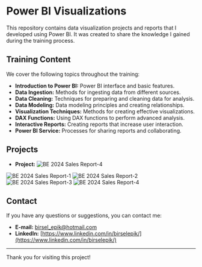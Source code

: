 # Power BI Visualizations

This repository contains data visualization projects and reports that I developed using Power BI. It was created to share the knowledge I gained during the training process.

## Training Content

We cover the following topics throughout the training:

- **Introduction to Power BI:** Power BI interface and basic features.
- **Data Ingestion:** Methods for ingesting data from different sources.
- **Data Cleaning:** Techniques for preparing and cleaning data for analysis.
- **Data Modeling:** Data modeling principles and creating relationships.
- **Visualization Techniques:** Methods for creating effective visualizations.
- **DAX Functions:** Using DAX functions to perform advanced analysis.
- **Interactive Reports:** Creating reports that increase user interaction.
- **Power BI Service:** Processes for sharing reports and collaborating.

## Projects

- **Project:**
![BE 2024 Sales Report-4](https://raw.githubusercontent.com/birsel-epik/powerbi-visualizations/main/PowerBI-page-5.png)
  
![BE 2024 Sales Report-1](https://raw.githubusercontent.com/birsel-epik/powerbi-visualizations/main/PowerBI-page-1.png)
![BE 2024 Sales Report-2](https://raw.githubusercontent.com/birsel-epik/powerbi-visualizations/main/PowerBI-page-2.png)
![BE 2024 Sales Report-3](https://raw.githubusercontent.com/birsel-epik/powerbi-visualizations/main/PowerBI-page-3.png)
![BE 2024 Sales Report-4](https://raw.githubusercontent.com/birsel-epik/powerbi-visualizations/main/PowerBI-page-4.png)


## Contact

If you have any questions or suggestions, you can contact me:

- **E-mail:** [birsel_epik@hotmail.com](mailto:birsel_epik@hotmail.com)
- **LinkedIn:** [https://www.linkedin.com/in/birselepik/](https://www.linkedin.com/in/birselepik/)

---

Thank you for visiting this project!
